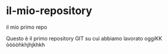 # il-mio-repository
 il mio primo repo

Questo è il primo repository GIT su cui abbiamo lavorato oggiKK
òòòòhkhjhjkhkh
